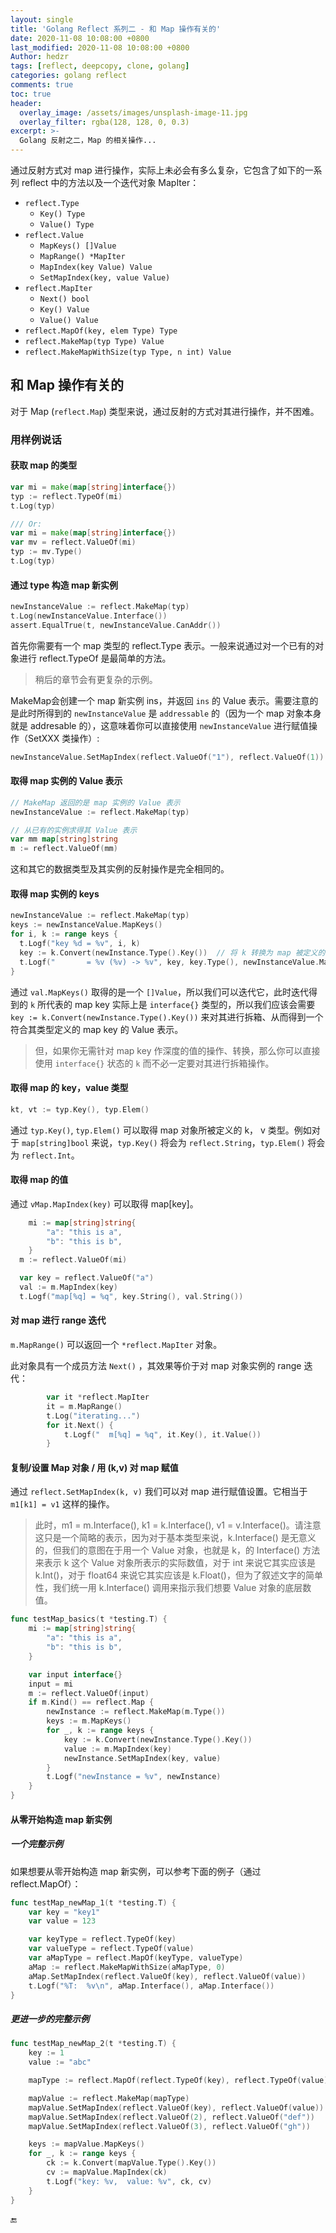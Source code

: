 ```yaml
---
layout: single
title: 'Golang Reflect 系列二 - 和 Map 操作有关的'
date: 2020-11-08 10:08:00 +0800
last_modified: 2020-11-08 10:08:00 +0800
Author: hedzr
tags: [reflect, deepcopy, clone, golang]
categories: golang reflect
comments: true
toc: true
header:
  overlay_image: /assets/images/unsplash-image-11.jpg
  overlay_filter: rgba(128, 128, 0, 0.3)
excerpt: >-
  Golang 反射之二，Map 的相关操作...
---
```




通过反射方式对 map 进行操作，实际上未必会有多么复杂，它包含了如下的一系列 reflect 中的方法以及一个迭代对象 MapIter：

- `reflect.Type`
  - `Key() Type`
  - `Value() Type`
- `reflect.Value`
  - `MapKeys() []Value`
  - `MapRange() *MapIter`
  - `MapIndex(key Value) Value`
  - `SetMapIndex(key, value Value)`
- `reflect.MapIter`
  - `Next() bool`
  - `Key() Value`
  - `Value() Value`
- `reflect.MapOf(key, elem Type) Type`
- `reflect.MakeMap(typ Type) Value`
- `reflect.MakeMapWithSize(typ Type, n int) Value`



## 和 Map 操作有关的



对于 Map (`reflect.Map`) 类型来说，通过反射的方式对其进行操作，并不困难。



### 用样例说话



#### 获取 map 的类型

```go
var mi = make(map[string]interface{})
typ := reflect.TypeOf(mi)
t.Log(typ)

/// Or:
var mi = make(map[string]interface{})
var mv = reflect.ValueOf(mi)
typ := mv.Type()
t.Log(typ)
```



#### 通过 type 构造 map 新实例

```go
newInstanceValue := reflect.MakeMap(typ)
t.Log(newInstanceValue.Interface())
assert.EqualTrue(t, newInstanceValue.CanAddr())
```

首先你需要有一个 map 类型的 reflect.Type 表示。一般来说通过对一个已有的对象进行 reflect.TypeOf 是最简单的方法。

> 稍后的章节会有更复杂的示例。

MakeMap会创建一个 map 新实例 ins，并返回 `ins` 的 Value 表示。需要注意的是此时所得到的 `newInstanceValue` 是 `addressable` 的（因为一个 map 对象本身就是 addresable 的），这意味着你可以直接使用 `newInstanceValue` 进行赋值操作（SetXXX 类操作）:

```go
newInstanceValue.SetMapIndex(reflect.ValueOf("1"), reflect.ValueOf(1))
```









#### 取得 map 实例的 Value 表示

```go
// MakeMap 返回的是 map 实例的 Value 表示
newInstanceValue := reflect.MakeMap(typ)

// 从已有的实例求得其 Value 表示
var mm map[string]string
m := reflect.ValueOf(mm)
```

这和其它的数据类型及其实例的反射操作是完全相同的。



#### 取得 map 实例的 keys

```go
newInstanceValue := reflect.MakeMap(typ)
keys := newInstanceValue.MapKeys()
for i, k := range keys {
  t.Logf("key %d = %v", i, k)
  key := k.Convert(newInstance.Type().Key())  // 将 k 转换为 map 被定义的 key 类型
  t.Logf("       = %v (%v) -> %v", key, key.Type(), newInstanceValue.MapIndex(key).String())
}
```

通过 `val.MapKeys()` 取得的是一个 `[]Value`，所以我们可以迭代它，此时迭代得到的 `k` 所代表的 map key 实际上是 `interface{}` 类型的，所以我们应该会需要 `key := k.Convert(newInstance.Type().Key())` 来对其进行拆箱、从而得到一个符合其类型定义的 map key 的 Value 表示。

> 但，如果你无需针对 map key 作深度的值的操作、转换，那么你可以直接使用 `interface{}` 状态的 `k` 而不必一定要对其进行拆箱操作。



#### 取得 map 的 key，value 类型

```go
kt, vt := typ.Key(), typ.Elem()
```

通过 `typ.Key()`, `typ.Elem()` 可以取得 map 对象所被定义的 k， v 类型。例如对于 `map[string]bool` 来说，`typ.Key()` 将会为 `reflect.String`，`typ.Elem()` 将会为 `reflect.Int`。



#### 取得 map 的值

通过 `vMap.MapIndex(key)` 可以取得 map[key]。

```go
	mi := map[string]string{
		"a": "this is a",
		"b": "this is b",
	}
  m := reflect.ValueOf(mi)

  var key = reflect.ValueOf("a")
  val := m.MapIndex(key)
  t.Logf("map[%q] = %q", key.String(), val.String())
```



#### 对 map 进行 range 迭代

`m.MapRange()` 可以返回一个 `*reflect.MapIter` 对象。

此对象具有一个成员方法 `Next()` ，其效果等价于对 map 对象实例的 range 迭代：

```go
		var it *reflect.MapIter
		it = m.MapRange()
		t.Log("iterating...")
		for it.Next() {
			t.Logf("  m[%q] = %q", it.Key(), it.Value())
		}
```





#### 复制/设置 Map 对象 / 用 (k,v) 对 map 赋值

通过 `reflect.SetMapIndex(k, v)` 我们可以对 map 进行赋值设置。它相当于 `m1[k1] = v1`  这样的操作。

> 此时，m1 = m.Interface(), k1 = k.Interface(), v1 = v.Interface()。请注意这只是一个简略的表示，因为对于基本类型来说，k.Interface() 是无意义的，但我们的意图在于用一个 Value 对象，也就是 k，的 Interface() 方法来表示 k 这个 Value 对象所表示的实际数值，对于 int 来说它其实应该是 k.Int()，对于 float64 来说它其实应该是 k.Float()，但为了叙述文字的简单性，我们统一用 k.Interface() 调用来指示我们想要 Value 对象的底层数值。

```go
func testMap_basics(t *testing.T) {
	mi := map[string]string{
		"a": "this is a",
		"b": "this is b",
	}

	var input interface{}
	input = mi
	m := reflect.ValueOf(input)
	if m.Kind() == reflect.Map {
		newInstance := reflect.MakeMap(m.Type())
		keys := m.MapKeys()
		for _, k := range keys {
			key := k.Convert(newInstance.Type().Key())
			value := m.MapIndex(key)
			newInstance.SetMapIndex(key, value)
		}
		t.Logf("newInstance = %v", newInstance)
	}
}
```



#### 从零开始构造 map 新实例

##### 一个完整示例

如果想要从零开始构造 map 新实例，可以参考下面的例子（通过 reflect.MapOf）：

```go
func testMap_newMap_1(t *testing.T) {
	var key = "key1"
	var value = 123

	var keyType = reflect.TypeOf(key)
	var valueType = reflect.TypeOf(value)
	var aMapType = reflect.MapOf(keyType, valueType)
	aMap := reflect.MakeMapWithSize(aMapType, 0)
	aMap.SetMapIndex(reflect.ValueOf(key), reflect.ValueOf(value))
	t.Logf("%T:  %v\n", aMap.Interface(), aMap.Interface())
}
```

##### 更进一步的完整示例

```go
func testMap_newMap_2(t *testing.T) {
	key := 1
	value := "abc"

	mapType := reflect.MapOf(reflect.TypeOf(key), reflect.TypeOf(value))

	mapValue := reflect.MakeMap(mapType)
	mapValue.SetMapIndex(reflect.ValueOf(key), reflect.ValueOf(value))
	mapValue.SetMapIndex(reflect.ValueOf(2), reflect.ValueOf("def"))
	mapValue.SetMapIndex(reflect.ValueOf(3), reflect.ValueOf("gh"))

	keys := mapValue.MapKeys()
	for _, k := range keys {
		ck := k.Convert(mapValue.Type().Key())
		cv := mapValue.MapIndex(ck)
		t.Logf("key: %v,  value: %v", ck, cv)
	}
}
```





🔚